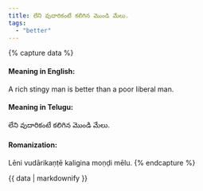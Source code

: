 ```yaml
---
title: లేని వుదారికంటే కలిగిన మొండి మేలు.
tags:
  - "better"
---
```


{% capture data %}
#### Meaning in English:
A rich stingy man is better than a poor liberal man.

#### Meaning in Telugu:
లేని వుదారికంటే కలిగిన మొండి మేలు.

#### Romanization:
Lēni vudārikaṇṭē kaligina moṇḍi mēlu.
{% endcapture %}

{{ data | markdownify }}

